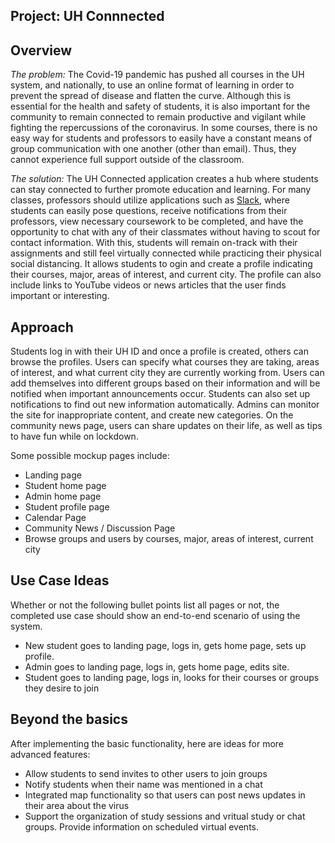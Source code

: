 ## Project: UH Connnected

## Overview
*The problem:* The Covid-19 pandemic has pushed all courses in the UH system, and nationally, to use an online format of learning in order to prevent the spread of disease and flatten the curve. Although this is essential for the health and safety of students, it is also important for the community to remain connected to remain productive and vigilant while fighting the repercussions of the coronavirus. In some courses, there is no easy way for students and professors to easily have a constant means of group communication with one another (other than email). Thus, they cannot experience full support outside of the classroom. 

*The solution:* The UH Connected application creates a hub where students can stay connected to further promote education and learning. For many classes, professors should utilize applications such as [Slack]( https://slack.com/), where students can easily pose questions, receive notifications from their professors, view necessary coursework to be completed, and have the opportunity to chat with any of their classmates without having to scout for contact information. With this, students will remain on-track with their assignments and still feel virtually connected while practicing their physical social distancing. It allows students to ogin and create a profile indicating their courses, major, areas of interest, and current city. The profile can also include links to YouTube videos or news articles that the user finds important or interesting. 

## Approach
Students log in with their UH ID and once a profile is created, others can browse the profiles.
Users can specify what courses they are taking, areas of interest, and what current city they are currently working from. Users can add themselves into different groups based on their information and will be notified when important announcements occur. 
Students can also set up notifications to find out new information automatically.
Admins can monitor the site for inappropriate content, and create new categories.
On the community news page, users can share updates on their life, as well as tips to have fun while on lockdown.

Some possible mockup pages include:
* Landing page
* Student home page
* Admin home page
* Student profile page
* Calendar Page
* Community News / Discussion Page
* Browse groups and users by courses, major, areas of interest, current city

## Use Case Ideas
Whether or not the following bullet points list all pages or not, the completed use case should show an end-to-end scenario of using the system.

* New student goes to landing page, logs in, gets home page, sets up profile.
* Admin goes to landing page, logs in, gets home page, edits site.
* Student goes to landing page, logs in, looks for their courses or groups they desire to join

## Beyond the basics
After implementing the basic functionality, here are ideas for more advanced features:
* Allow students to send invites to other users to join groups
* Notify students when their name was mentioned in a chat
* Integrated map functionality so that users can post news updates in their area about the virus
* Support the organization of study sessions and vritual study or chat groups. Provide information on scheduled virtual events.
